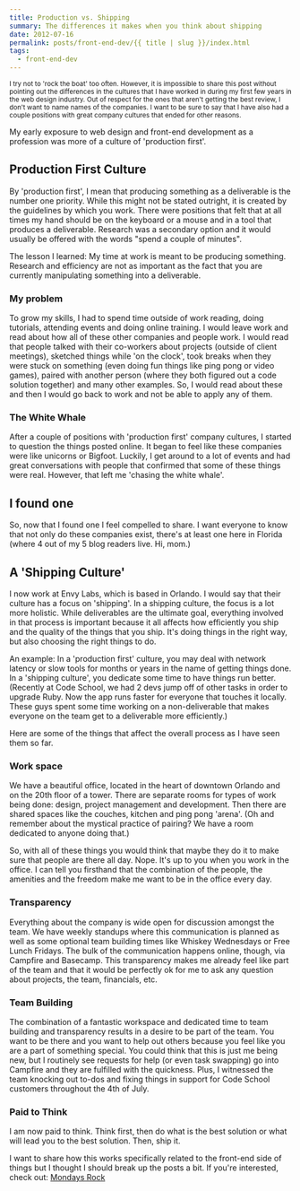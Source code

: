 ```yaml
---
title: Production vs. Shipping
summary: The differences it makes when you think about shipping
date: 2012-07-16
permalink: posts/front-end-dev/{{ title | slug }}/index.html
tags:
  - front-end-dev
---
```


<small>I try not to 'rock the boat' too often. However, it is impossible to share this post without pointing out the differences in the cultures that I have worked in during my first few years in the web design industry. Out of respect for the ones that aren't getting the best review, I don't want to name names of the companies. I want to be sure to say that I have also had a couple positions with great company cultures that ended for other reasons.</small>

My early exposure to web design and front-end development as a profession was more of a culture of 'production first'.

## Production First Culture

By 'production first', I mean that producing something as a deliverable is the number one priority. While this might not be stated outright, it is created by the guidelines by which you work. There were positions that felt that at all times my hand should be on the keyboard or a mouse and in a tool that produces a deliverable. Research was a secondary option and it would usually be offered with the words "spend a couple of minutes".

The lesson I learned: My time at work is meant to be producing something. Research and efficiency are not as important as the fact that you are currently manipulating something into a deliverable.

### My problem

To grow my skills, I had to spend time outside of work reading, doing tutorials, attending events and doing online training. I would leave work and read about how all of these other companies and people work. I would read that people talked with their co-workers about projects (outside of client meetings), sketched things while 'on the clock', took breaks when they were stuck on something (even doing fun things like ping pong or video games), paired with another person (where they both figured out a code solution together) and many other examples. So, I would read about these and then I would go back to work and not be able to apply any of them.

### The White Whale

After a couple of positions with 'production first' company cultures, I started to question the things posted online. It began to feel like these companies were like unicorns or Bigfoot. Luckily, I get around to a lot of events and had great conversations with people that confirmed that some of these things were real. However, that left me 'chasing the white whale'.

## I found one

So, now that I found one I feel compelled to share. I want everyone to know that not only do these companies exist, there's at least one here in Florida (where 4 out of my 5 blog readers live. Hi, mom.)

## A 'Shipping Culture'

I now work at Envy Labs, which is based in Orlando. I would say that their culture has a focus on 'shipping'. In a shipping culture, the focus is a lot more holistic. While deliverables are the ultimate goal, everything involved in that process is important because it all affects how efficiently you ship and the quality of the things that you ship. It's doing things in the right way, but also choosing the right things to do.

An example: In a 'production first' culture, you may deal with network latency or slow tools for months or years in the name of getting things done. In a 'shipping culture', you dedicate some time to have things run better. (Recently at Code School, we had 2 devs jump off of other tasks in order to upgrade Ruby. Now the app runs faster for everyone that touches it locally. These guys spent some time working on a non-deliverable that makes everyone on the team get to a deliverable more efficiently.)

Here are some of the things that affect the overall process as I have seen them so far.

### Work space

We have a beautiful office, located in the heart of downtown Orlando and on the 20th floor of a tower. There are separate rooms for types of work being done: design, project management and development. Then there are shared spaces like the couches, kitchen and ping pong 'arena'. (Oh and remember about the mystical practice of pairing? We have a room dedicated to anyone doing that.)

So, with all of these things you would think that maybe they do it to make sure that people are there all day. Nope. It's up to you when you work in the office. I can tell you firsthand that the combination of the people, the amenities and the freedom make me want to be in the office every day.

### Transparency

Everything about the company is wide open for discussion amongst the team. We have weekly standups where this communication is planned as well as some optional team building times like Whiskey Wednesdays or Free Lunch Fridays. The bulk of the communication happens online, though, via Campfire and Basecamp. This transparency makes me already feel like part of the team and that it would be perfectly ok for me to ask any question about projects, the team, financials, etc.

### Team Building

The combination of a fantastic workspace and dedicated time to team building and transparency results in a desire to be part of the team. You want to be there and you want to help out others because you feel like you are a part of something special. You could think that this is just me being new, but I routinely see requests for help (or even task swapping) go into Campfire and they are fulfilled with the quickness. Plus, I witnessed the team knocking out to-dos and fixing things in support for Code School customers throughout the 4th of July.

### Paid to Think

I am now paid to think. Think first, then do what is the best solution or what will lead you to the best solution. Then, ship it.

I want to share how this works specifically related to the front-end side of things but I thought I should break up the posts a bit. If you're interested, check out: [Mondays Rock](/posts/front-end-dev/mondays-rock/)